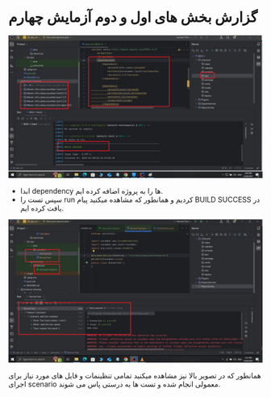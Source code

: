 # گزارش بخش های اول و دوم آزمایش چهارم

![](img/pic1.jpg)
* ابدا dependency ها را به پروژه اضافه کرده ایم.
* سپس تست را run کردیم و همانطور که مشاهده میکنید پیام BUILD SUCCESS در یافت کرده ایم.

![](img/pic2.jpg)

همانطور که در تصویر بالا نیز مشاهده میکنید تمامی تنظینمات و فایل های مورد نیاز برای اجرای scenario معمولی انجام شده و تست ها به درستی پاس می شوند.
